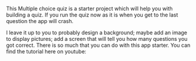 This Multiple choice quiz is a starter project which will help you with building a quiz. If you run the quiz now as it is when you get to the last question the app will crash.

I leave it up to you to probably design a background; maybe add an image to display pictures; add a screen that will tell you how many questions you got correct. There is so much that you can do with this app starter. You can find the tutorial here on youtube:



